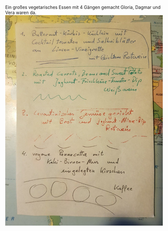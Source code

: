 Ein großes vegetarisches Essen mit 4 Gängen gemacht Gloria, Dagmar und Vera waren da.
![](../_bilder/20210416212235.png)
